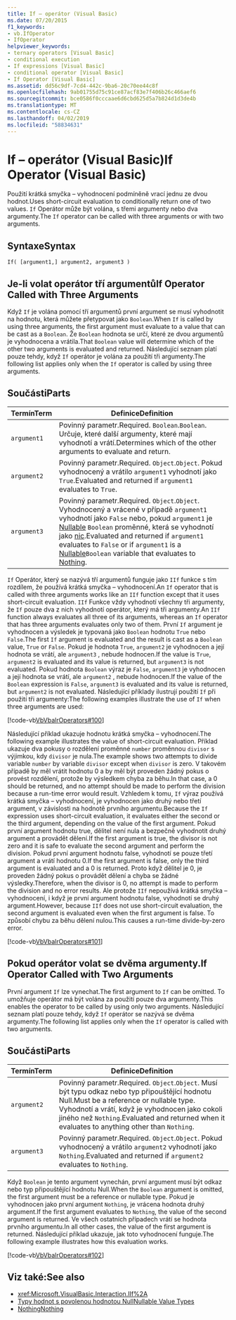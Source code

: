 ```yaml
---
title: If – operátor (Visual Basic)
ms.date: 07/20/2015
f1_keywords:
- vb.IfOperator
- IfOperator
helpviewer_keywords:
- ternary operators [Visual Basic]
- conditional execution
- If expressions [Visual Basic]
- conditional operator [Visual Basic]
- If Operator [Visual Basic]
ms.assetid: dd56c9df-7cd4-442c-9ba6-20c70ee44c8f
ms.openlocfilehash: 9ab01755d75c91ce87acf83e7f406b26c466aef6
ms.sourcegitcommit: bce0586f0cccaae6d6cbd625d5a7b824d1d3de4b
ms.translationtype: MT
ms.contentlocale: cs-CZ
ms.lasthandoff: 04/02/2019
ms.locfileid: "58834631"
---
```

# <a name="if-operator-visual-basic"></a><span data-ttu-id="9891d-102">If – operátor (Visual Basic)</span><span class="sxs-lookup"><span data-stu-id="9891d-102">If Operator (Visual Basic)</span></span>
<span data-ttu-id="9891d-103">Použití krátká smyčka – vyhodnocení podmíněně vrací jednu ze dvou hodnot.</span><span class="sxs-lookup"><span data-stu-id="9891d-103">Uses short-circuit evaluation to conditionally return one of two values.</span></span> <span data-ttu-id="9891d-104">`If` Operátor může být volána, s třemi argumenty nebo dva argumenty.</span><span class="sxs-lookup"><span data-stu-id="9891d-104">The `If` operator can be called with three arguments or with two arguments.</span></span>  
  
## <a name="syntax"></a><span data-ttu-id="9891d-105">Syntaxe</span><span class="sxs-lookup"><span data-stu-id="9891d-105">Syntax</span></span>  
  
```  
If( [argument1,] argument2, argument3 )  
```  
  
## <a name="if-operator-called-with-three-arguments"></a><span data-ttu-id="9891d-106">Je-li volat operátor tří argumentů</span><span class="sxs-lookup"><span data-stu-id="9891d-106">If Operator Called with Three Arguments</span></span>  
 <span data-ttu-id="9891d-107">Když `If` je volána pomocí tří argumentů první argument se musí vyhodnotit na hodnotu, která můžete přetypovat jako `Boolean`.</span><span class="sxs-lookup"><span data-stu-id="9891d-107">When `If` is called by using three arguments, the first argument must evaluate to a value that can be cast as a `Boolean`.</span></span> <span data-ttu-id="9891d-108">Že `Boolean` hodnota se určí, které ze dvou argumentů je vyhodnocena a vrátila.</span><span class="sxs-lookup"><span data-stu-id="9891d-108">That `Boolean` value will determine which of the other two arguments is evaluated and returned.</span></span> <span data-ttu-id="9891d-109">Následující seznam platí pouze tehdy, když `If` operátor je volána za použití tři argumenty.</span><span class="sxs-lookup"><span data-stu-id="9891d-109">The following list applies only when the `If` operator is called by using three arguments.</span></span>  
  
## <a name="parts"></a><span data-ttu-id="9891d-110">Součásti</span><span class="sxs-lookup"><span data-stu-id="9891d-110">Parts</span></span>  
  
|<span data-ttu-id="9891d-111">Termín</span><span class="sxs-lookup"><span data-stu-id="9891d-111">Term</span></span>|<span data-ttu-id="9891d-112">Definice</span><span class="sxs-lookup"><span data-stu-id="9891d-112">Definition</span></span>|  
|---|---|  
|`argument1`|<span data-ttu-id="9891d-113">Povinný parametr.</span><span class="sxs-lookup"><span data-stu-id="9891d-113">Required.</span></span> <span data-ttu-id="9891d-114">`Boolean`.</span><span class="sxs-lookup"><span data-stu-id="9891d-114">`Boolean`.</span></span> <span data-ttu-id="9891d-115">Určuje, které další argumenty, které mají vyhodnotí a vrátí.</span><span class="sxs-lookup"><span data-stu-id="9891d-115">Determines which of the other arguments to evaluate and return.</span></span>|  
|`argument2`|<span data-ttu-id="9891d-116">Povinný parametr.</span><span class="sxs-lookup"><span data-stu-id="9891d-116">Required.</span></span> <span data-ttu-id="9891d-117">`Object`.</span><span class="sxs-lookup"><span data-stu-id="9891d-117">`Object`.</span></span> <span data-ttu-id="9891d-118">Pokud vyhodnocený a vrátilo `argument1` vyhodnotí jako `True`.</span><span class="sxs-lookup"><span data-stu-id="9891d-118">Evaluated and returned if `argument1` evaluates to `True`.</span></span>|  
|`argument3`|<span data-ttu-id="9891d-119">Povinný parametr.</span><span class="sxs-lookup"><span data-stu-id="9891d-119">Required.</span></span> <span data-ttu-id="9891d-120">`Object`.</span><span class="sxs-lookup"><span data-stu-id="9891d-120">`Object`.</span></span> <span data-ttu-id="9891d-121">Vyhodnocený a vrácené v případě `argument1` vyhodnotí jako `False` nebo, pokud `argument1` je [Nullable](../../../visual-basic/programming-guide/language-features/data-types/nullable-value-types.md) `Boolean` proměnné, která se vyhodnotí jako [nic](../../../visual-basic/language-reference/nothing.md).</span><span class="sxs-lookup"><span data-stu-id="9891d-121">Evaluated and returned if `argument1` evaluates to `False` or if `argument1` is a [Nullable](../../../visual-basic/programming-guide/language-features/data-types/nullable-value-types.md)`Boolean` variable that evaluates to [Nothing](../../../visual-basic/language-reference/nothing.md).</span></span>|  
  
 <span data-ttu-id="9891d-122">`If` Operátor, který se nazývá tří argumentů funguje jako `IIf` funkce s tím rozdílem, že používá krátká smyčka – vyhodnocení.</span><span class="sxs-lookup"><span data-stu-id="9891d-122">An `If` operator that is called with three arguments works like an `IIf` function except that it uses short-circuit evaluation.</span></span> <span data-ttu-id="9891d-123">`IIf` Funkce vždy vyhodnotí všechny tři argumenty, že `If` pouze dva z nich vyhodnotí operátor, který má tři argumenty.</span><span class="sxs-lookup"><span data-stu-id="9891d-123">An `IIf` function always evaluates all three of its arguments, whereas an `If` operator that has three arguments evaluates only two of them.</span></span> <span data-ttu-id="9891d-124">První `If` argument je vyhodnocen a výsledek je typovaná jako `Boolean` hodnotu `True` nebo `False`.</span><span class="sxs-lookup"><span data-stu-id="9891d-124">The first `If` argument is evaluated and the result is cast as a `Boolean` value, `True` or `False`.</span></span> <span data-ttu-id="9891d-125">Pokud je hodnota `True`, `argument2` je vyhodnocen a její hodnota se vrátí, ale `argument3` , nebude hodnocen.</span><span class="sxs-lookup"><span data-stu-id="9891d-125">If the value is `True`, `argument2` is evaluated and its value is returned, but `argument3` is not evaluated.</span></span> <span data-ttu-id="9891d-126">Pokud hodnota `Boolean` výraz je `False`, `argument3` je vyhodnocen a její hodnota se vrátí, ale `argument2` , nebude hodnocen.</span><span class="sxs-lookup"><span data-stu-id="9891d-126">If the value of the `Boolean` expression is `False`, `argument3` is evaluated and its value is returned, but `argument2` is not evaluated.</span></span> <span data-ttu-id="9891d-127">Následující příklady ilustrují použití `If` při použití tři argumenty:</span><span class="sxs-lookup"><span data-stu-id="9891d-127">The following examples illustrate the use of `If` when three arguments are used:</span></span>  
  
 [!code-vb[VbVbalrOperators#100](~/samples/snippets/visualbasic/VS_Snippets_VBCSharp/VbVbalrOperators/VB/Class4.vb#100)]  
  
 <span data-ttu-id="9891d-128">Následující příklad ukazuje hodnotu krátká smyčka – vyhodnocení.</span><span class="sxs-lookup"><span data-stu-id="9891d-128">The following example illustrates the value of short-circuit evaluation.</span></span> <span data-ttu-id="9891d-129">Příklad ukazuje dva pokusy o rozdělení proměnné `number` proměnnou `divisor` s výjimkou, kdy `divisor` je nula.</span><span class="sxs-lookup"><span data-stu-id="9891d-129">The example shows two attempts to divide variable `number` by variable `divisor` except when `divisor` is zero.</span></span> <span data-ttu-id="9891d-130">V takovém případě by měl vrátit hodnotu 0 a by měl být proveden žádný pokus o provést rozdělení, protože by výsledkem chyba za běhu.</span><span class="sxs-lookup"><span data-stu-id="9891d-130">In that case, a 0 should be returned, and no attempt should be made to perform the division because a run-time error would result.</span></span> <span data-ttu-id="9891d-131">Vzhledem k tomu, `If` výraz používá krátká smyčka – vyhodnocení, je vyhodnocen jako druhý nebo třetí argument, v závislosti na hodnotě prvního argumentu.</span><span class="sxs-lookup"><span data-stu-id="9891d-131">Because the `If` expression uses short-circuit evaluation, it evaluates either the second or the third argument, depending on the value of the first argument.</span></span> <span data-ttu-id="9891d-132">Pokud první argument hodnotu true, dělitel není nula a bezpečně vyhodnotit druhý argument a provádět dělení.</span><span class="sxs-lookup"><span data-stu-id="9891d-132">If the first argument is true, the divisor is not zero and it is safe to evaluate the second argument and perform the division.</span></span> <span data-ttu-id="9891d-133">Pokud první argument hodnotu false, vyhodnotí se pouze třetí argument a vrátí hodnotu 0.</span><span class="sxs-lookup"><span data-stu-id="9891d-133">If the first argument is false, only the third argument is evaluated and a 0 is returned.</span></span> <span data-ttu-id="9891d-134">Proto když dělitel je 0, je proveden žádný pokus o provádět dělení a chyba se žádné výsledky.</span><span class="sxs-lookup"><span data-stu-id="9891d-134">Therefore, when the divisor is 0, no attempt is made to perform the division and no error results.</span></span> <span data-ttu-id="9891d-135">Ale protože `IIf` nepoužívá krátká smyčka – vyhodnocení, i když je první argument hodnotu false, vyhodnotí se druhý argument.</span><span class="sxs-lookup"><span data-stu-id="9891d-135">However, because `IIf` does not use short-circuit evaluation, the second argument is evaluated even when the first argument is false.</span></span> <span data-ttu-id="9891d-136">To způsobí chybu za běhu dělení nulou.</span><span class="sxs-lookup"><span data-stu-id="9891d-136">This causes a run-time divide-by-zero error.</span></span>  
  
 [!code-vb[VbVbalrOperators#101](~/samples/snippets/visualbasic/VS_Snippets_VBCSharp/VbVbalrOperators/VB/Class4.vb#101)]  
  
## <a name="if-operator-called-with-two-arguments"></a><span data-ttu-id="9891d-137">Pokud operátor volat se dvěma argumenty.</span><span class="sxs-lookup"><span data-stu-id="9891d-137">If Operator Called with Two Arguments</span></span>  
 <span data-ttu-id="9891d-138">První argument `If` lze vynechat.</span><span class="sxs-lookup"><span data-stu-id="9891d-138">The first argument to `If` can be omitted.</span></span> <span data-ttu-id="9891d-139">To umožňuje operátor má být volána za použití pouze dva argumenty.</span><span class="sxs-lookup"><span data-stu-id="9891d-139">This enables the operator to be called by using only two arguments.</span></span> <span data-ttu-id="9891d-140">Následující seznam platí pouze tehdy, když `If` operátor se nazývá se dvěma argumenty.</span><span class="sxs-lookup"><span data-stu-id="9891d-140">The following list applies only when the `If` operator is called with two arguments.</span></span>  
  
## <a name="parts"></a><span data-ttu-id="9891d-141">Součásti</span><span class="sxs-lookup"><span data-stu-id="9891d-141">Parts</span></span>  
  
|<span data-ttu-id="9891d-142">Termín</span><span class="sxs-lookup"><span data-stu-id="9891d-142">Term</span></span>|<span data-ttu-id="9891d-143">Definice</span><span class="sxs-lookup"><span data-stu-id="9891d-143">Definition</span></span>|  
|---|---|  
|`argument2`|<span data-ttu-id="9891d-144">Povinný parametr.</span><span class="sxs-lookup"><span data-stu-id="9891d-144">Required.</span></span> <span data-ttu-id="9891d-145">`Object`.</span><span class="sxs-lookup"><span data-stu-id="9891d-145">`Object`.</span></span> <span data-ttu-id="9891d-146">Musí být typu odkaz nebo typ připouštějící hodnotu Null.</span><span class="sxs-lookup"><span data-stu-id="9891d-146">Must be a reference or nullable type.</span></span> <span data-ttu-id="9891d-147">Vyhodnotí a vrátí, když je vyhodnocen jako cokoli jiného než `Nothing`.</span><span class="sxs-lookup"><span data-stu-id="9891d-147">Evaluated and returned when it evaluates to anything other than `Nothing`.</span></span>|  
|`argument3`|<span data-ttu-id="9891d-148">Povinný parametr.</span><span class="sxs-lookup"><span data-stu-id="9891d-148">Required.</span></span> <span data-ttu-id="9891d-149">`Object`.</span><span class="sxs-lookup"><span data-stu-id="9891d-149">`Object`.</span></span> <span data-ttu-id="9891d-150">Pokud vyhodnocený a vrátilo `argument2` vyhodnotí jako `Nothing`.</span><span class="sxs-lookup"><span data-stu-id="9891d-150">Evaluated and returned if `argument2` evaluates to `Nothing`.</span></span>|  
  
 <span data-ttu-id="9891d-151">Když `Boolean` je tento argument vynechán, první argument musí být odkaz nebo typ připouštějící hodnotu Null.</span><span class="sxs-lookup"><span data-stu-id="9891d-151">When the `Boolean` argument is omitted, the first argument must be a reference or nullable type.</span></span> <span data-ttu-id="9891d-152">Pokud je vyhodnocen jako první argument `Nothing`, je vrácena hodnota druhý argument.</span><span class="sxs-lookup"><span data-stu-id="9891d-152">If the first argument evaluates to `Nothing`, the value of the second argument is returned.</span></span> <span data-ttu-id="9891d-153">Ve všech ostatních případech vrátí se hodnota prvního argumentu.</span><span class="sxs-lookup"><span data-stu-id="9891d-153">In all other cases, the value of the first argument is returned.</span></span> <span data-ttu-id="9891d-154">Následující příklad ukazuje, jak toto vyhodnocení funguje.</span><span class="sxs-lookup"><span data-stu-id="9891d-154">The following example illustrates how this evaluation works.</span></span>  
  
 [!code-vb[VbVbalrOperators#102](~/samples/snippets/visualbasic/VS_Snippets_VBCSharp/VbVbalrOperators/VB/Class4.vb#102)]  
  
## <a name="see-also"></a><span data-ttu-id="9891d-155">Viz také:</span><span class="sxs-lookup"><span data-stu-id="9891d-155">See also</span></span>

- <xref:Microsoft.VisualBasic.Interaction.IIf%2A>
- [<span data-ttu-id="9891d-156">Typy hodnot s povolenou hodnotou Null</span><span class="sxs-lookup"><span data-stu-id="9891d-156">Nullable Value Types</span></span>](../../../visual-basic/programming-guide/language-features/data-types/nullable-value-types.md)
- [<span data-ttu-id="9891d-157">Nothing</span><span class="sxs-lookup"><span data-stu-id="9891d-157">Nothing</span></span>](../../../visual-basic/language-reference/nothing.md)
